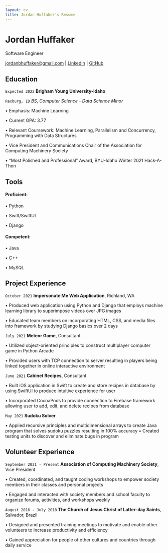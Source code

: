```yaml
---
layout: cv
title: Jordan Huffaker's Resume
---
```

# Jordan Huffaker
Software Engineer

<div id="webaddress">
<a href="jordanbhuffaker@gmail.com">jordanbhuffaker@gmail.com</a>
| <a href="linkedin.com/in/jordan-huffaker/">LinkedIn</a>
| <a href="github.com/JHuffaker/">GitHub</a>
</div>

<!-- https://www.monique.tech/the-art-of-markdown -->

## Education

`Expected 2022`
__Brigham Young University-Idaho__

`Rexburg, ID`
_BS, Computer Science - Data Science Minor_

•	Emphasis: Machine Learning

•	Current GPA: 3.77

•	Relevant Coursework: Machine Learning, Parallelism and Concurrency, Programming with Data Structures

•	Vice President and Communications Chair of the Association for Computing Machinery Society

•	“Most Polished and Professional” Award, BYU-Idaho Winter 2021 Hack-A-Thon

## Tools

#### Proficient:
•	Python

•	Swift/SwiftUI

•	Django


#### Competent:
•	Java

•	C++

•	MySQL


## Project Experience

`October 2021`
__Impersonate Me Web Application__, Richland, WA

•	Produced web application using Python and Django that employs machine learning library to superimpose videos over JPG images

•	Educated team members on incorporating HTML, CSS, and media files into framework by studying Django basics over 2 days

`July 2021`
__Meteor Game__, Consultant

•	Utilized object-oriented principles to construct multiplayer computer game in Python Arcade

•	Provided users with TCP connection to server resulting in players being linked together in online interactive environment

`June 2021`
__Cabinet Recipes__, Consultant

•	Built iOS application in Swift to create and store recipes in database by using SwiftUI to produce intuitive experience for user

•	Incorporated CocoaPods to provide connection to Firebase framework allowing user to add, edit, and delete recipes from database


`May 2021`
__Sudoku Solver__

•	Applied recursive principles and multidimensional arrays to create Java program that solves sudoku puzzles resulting in 100% accuracy
•	Created testing units to discover and eliminate bugs in program 

## Volunteer Experience

`September 2021 - Present`
__Association of Computing Machinery Society__, Vice President

•	Created, coordinated, and taught coding workshops to empower society members in their classes and personal projects

•	Engaged and interacted with society members and school faculty to organize forums, activities, and workshops weekly



`August 2016 - July 2018`
__The Church of Jesus Christ of Latter-day Saints__, Salvador, Brazil

•	Designed and presented training meetings to motivate and enable other volunteers to increase productivity and efficiency 

•	Gained appreciation for people of other cultures and countries through daily service 

<!-- ### Footer

Last updated: May 2013 -->


